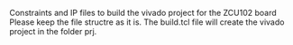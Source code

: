 Constraints and IP files to build the vivado project for the ZCU102 board
Please keep the file structre as it is. The build.tcl file will create the vivado project in the folder prj.